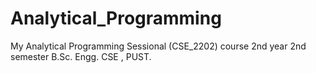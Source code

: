 # Analytical_Programming


My Analytical Programming Sessional (CSE_2202) course  2nd year 2nd semester B.Sc. Engg. CSE , PUST.
